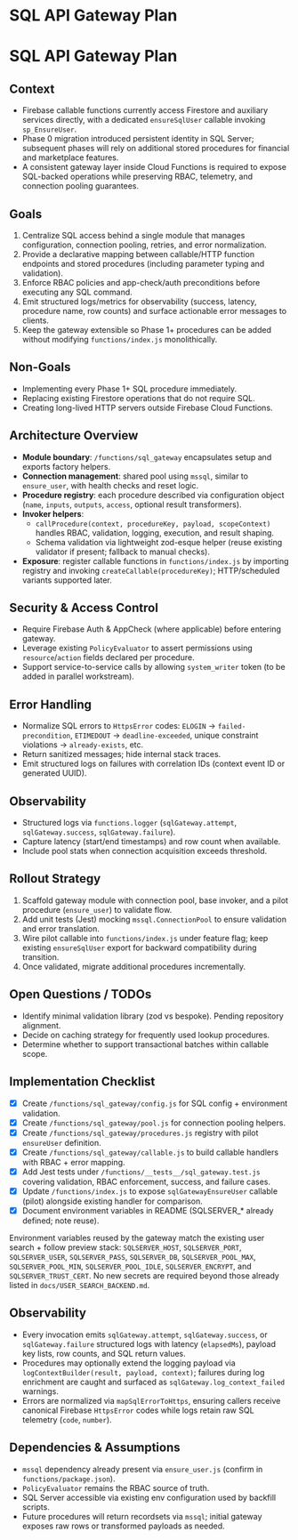 # SQL API Gateway Plan
# SQL API Gateway Plan

## Context

- Firebase callable functions currently access Firestore and auxiliary services directly, with a dedicated `ensureSqlUser` callable invoking `sp_EnsureUser`.
- Phase 0 migration introduced persistent identity in SQL Server; subsequent phases will rely on additional stored procedures for financial and marketplace features.
- A consistent gateway layer inside Cloud Functions is required to expose SQL-backed operations while preserving RBAC, telemetry, and connection pooling guarantees.

## Goals

1. Centralize SQL access behind a single module that manages configuration, connection pooling, retries, and error normalization.
2. Provide a declarative mapping between callable/HTTP function endpoints and stored procedures (including parameter typing and validation).
3. Enforce RBAC policies and app-check/auth preconditions before executing any SQL command.
4. Emit structured logs/metrics for observability (success, latency, procedure name, row counts) and surface actionable error messages to clients.
5. Keep the gateway extensible so Phase 1+ procedures can be added without modifying `functions/index.js` monolithically.

## Non-Goals

- Implementing every Phase 1+ SQL procedure immediately.
- Replacing existing Firestore operations that do not require SQL.
- Creating long-lived HTTP servers outside Firebase Cloud Functions.

## Architecture Overview

- **Module boundary**: `/functions/sql_gateway` encapsulates setup and exports factory helpers.
- **Connection management**: shared pool using `mssql`, similar to `ensure_user`, with health checks and reset logic.
- **Procedure registry**: each procedure described via configuration object (`name`, `inputs`, `outputs`, `access`, optional result transformers).
- **Invoker helpers**:
  - `callProcedure(context, procedureKey, payload, scopeContext)` handles RBAC, validation, logging, execution, and result shaping.
  - Schema validation via lightweight zod-esque helper (reuse existing validator if present; fallback to manual checks).
- **Exposure**: register callable functions in `functions/index.js` by importing registry and invoking `createCallable(procedureKey)`; HTTP/scheduled variants supported later.

## Security & Access Control

- Require Firebase Auth & AppCheck (where applicable) before entering gateway.
- Leverage existing `PolicyEvaluator` to assert permissions using `resource`/`action` fields declared per procedure.
- Support service-to-service calls by allowing `system_writer` token (to be added in parallel workstream).

## Error Handling

- Normalize SQL errors to `HttpsError` codes: `ELOGIN` → `failed-precondition`, `ETIMEDOUT` → `deadline-exceeded`, unique constraint violations → `already-exists`, etc.
- Return sanitized messages; hide internal stack traces.
- Emit structured logs on failures with correlation IDs (context event ID or generated UUID).

## Observability

- Structured logs via `functions.logger` (`sqlGateway.attempt`, `sqlGateway.success`, `sqlGateway.failure`).
- Capture latency (start/end timestamps) and row count when available.
- Include pool stats when connection acquisition exceeds threshold.

## Rollout Strategy

1. Scaffold gateway module with connection pool, base invoker, and a pilot procedure (`ensure_user`) to validate flow.
2. Add unit tests (Jest) mocking `mssql.ConnectionPool` to ensure validation and error translation.
3. Wire pilot callable into `functions/index.js` under feature flag; keep existing `ensureSqlUser` export for backward compatibility during transition.
4. Once validated, migrate additional procedures incrementally.

## Open Questions / TODOs

- Identify minimal validation library (zod vs bespoke). Pending repository alignment.
- Decide on caching strategy for frequently used lookup procedures.
- Determine whether to support transactional batches within callable scope.

## Implementation Checklist

- [x] Create `/functions/sql_gateway/config.js` for SQL config + environment validation.
- [x] Create `/functions/sql_gateway/pool.js` for connection pooling helpers.
- [x] Create `/functions/sql_gateway/procedures.js` registry with pilot `ensureUser` definition.
- [x] Create `/functions/sql_gateway/callable.js` to build callable handlers with RBAC + error mapping.
- [x] Add Jest tests under `/functions/__tests__/sql_gateway.test.js` covering validation, RBAC enforcement, success, and failure cases.
- [x] Update `/functions/index.js` to expose `sqlGatewayEnsureUser` callable (pilot) alongside existing handler for comparison.
- [x] Document environment variables in README (SQLSERVER_* already defined; note reuse).

Environment variables reused by the gateway match the existing user search + follow preview stack:
`SQLSERVER_HOST`, `SQLSERVER_PORT`, `SQLSERVER_USER`, `SQLSERVER_PASS`, `SQLSERVER_DB`, `SQLSERVER_POOL_MAX`, `SQLSERVER_POOL_MIN`, `SQLSERVER_POOL_IDLE`, `SQLSERVER_ENCRYPT`, and `SQLSERVER_TRUST_CERT`. No new secrets are required beyond those already listed in `docs/USER_SEARCH_BACKEND.md`.

## Observability

- Every invocation emits `sqlGateway.attempt`, `sqlGateway.success`, or `sqlGateway.failure` structured logs with latency (`elapsedMs`), payload key lists, row counts, and SQL return values.
- Procedures may optionally extend the logging payload via `logContextBuilder(result, payload, context)`; failures during log enrichment are caught and surfaced as `sqlGateway.log_context_failed` warnings.
- Errors are normalized via `mapSqlErrorToHttps`, ensuring callers receive canonical Firebase `HttpsError` codes while logs retain raw SQL telemetry (`code`, `number`).

## Dependencies & Assumptions

- `mssql` dependency already present via `ensure_user.js` (confirm in `functions/package.json`).
- `PolicyEvaluator` remains the RBAC source of truth.
- SQL Server accessible via existing env configuration used by backfill scripts.
- Future procedures will return recordsets via `mssql`; initial gateway exposes raw rows or transformed payloads as needed.
